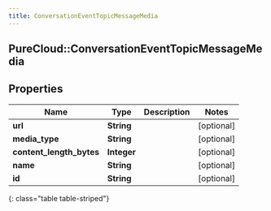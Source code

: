 ```yaml
---
title: ConversationEventTopicMessageMedia
---
```

## PureCloud::ConversationEventTopicMessageMedia

## Properties

|Name | Type | Description | Notes|
|------------ | ------------- | ------------- | -------------|
| **url** | **String** |  | [optional] |
| **media_type** | **String** |  | [optional] |
| **content_length_bytes** | **Integer** |  | [optional] |
| **name** | **String** |  | [optional] |
| **id** | **String** |  | [optional] |
{: class="table table-striped"}


